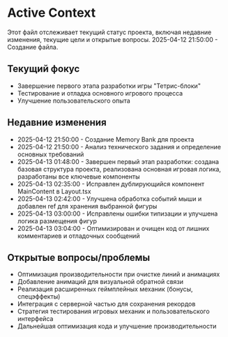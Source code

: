 # Active Context

Этот файл отслеживает текущий статус проекта, включая недавние изменения, текущие цели и открытые вопросы.
2025-04-12 21:50:00 - Создание файла.

## Текущий фокус

* Завершение первого этапа разработки игры "Тетрис-блоки"
* Тестирование и отладка основного игрового процесса
* Улучшение пользовательского опыта

## Недавние изменения
* 2025-04-12 21:50:00 - Создание Memory Bank для проекта
* 2025-04-12 21:50:00 - Анализ технического задания и определение основных требований
* 2025-04-13 01:48:00 - Завершен первый этап разработки: создана базовая структура проекта, реализована основная игровая логика, разработаны все ключевые компоненты
* 2025-04-13 02:35:00 - Исправлен дублирующийся компонент MainContent в Layout.tsx
* 2025-04-13 02:42:00 - Улучшена обработка событий мыши и добавлен ref для хранения выбранной фигуры
* 2025-04-13 03:00:00 - Исправлены ошибки типизации и улучшена логика размещения фигур
* 2025-04-13 03:04:00 - Оптимизирован и очищен код от лишних комментариев и отладочных сообщений

## Открытые вопросы/проблемы
* Оптимизация производительности при очистке линий и анимациях
* Добавление анимаций для визуальной обратной связи
* Реализация расширенных геймплейных механик (бонусы, спецэффекты)
* Интеграция с серверной частью для сохранения рекордов
* Стратегия тестирования игровых механик и пользовательского интерфейса
* Дальнейшая оптимизация кода и улучшение производительности